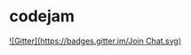 # codejam
[![Gitter](https://badges.gitter.im/Join Chat.svg)](https://gitter.im/JosteinTopland/codejam?utm_source=badge&utm_medium=badge&utm_campaign=pr-badge&utm_content=badge)